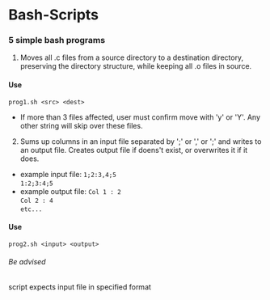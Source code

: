 # Bash-Scripts
### 5 simple bash programs

1. Moves all .c files from a source directory to a destination directory, preserving the directory structure, while keeping all .o files in source. 
#### Use
`prog1.sh <src> <dest>`
- If more than 3 files affected, user must confirm move with 'y' or 'Y'. Any other string will skip over these files. 

2. Sums up columns in an input file separated by ';' or ',' or ';' and writes to an output file. Creates output file if doens't exist, or overwrites it if it does.
- example input file:
`1;2:3,4;5` <br>
`1:2;3:4;5`
- example output file:
`Col 1 : 2` <br>
`Col 2 : 4` <br>
`etc...`
#### Use
`prog2.sh <input> <output>`
###### Be advised
script expects input file in specified format
